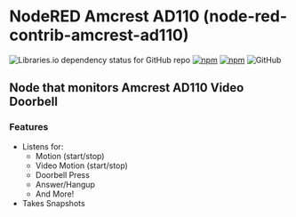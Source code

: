 # NodeRED Amcrest AD110 (node-red-contrib-amcrest-ad110)

![Libraries.io dependency status for GitHub repo](https://img.shields.io/librariesio/github/bmdevx/node-red-contrib-amcrest-ad110?style=flat-square)  [![npm](https://img.shields.io/npm/dt/node-red-contrib-amcrest-ad110?style=flat-square)](https://www.npmjs.com/package/node-red-contrib-amcrest-ad110) [![npm](https://img.shields.io/npm/v/node-red-contrib-amcrest-ad110?style=flat-square)](https://www.npmjs.com/package/node-red-contrib-amcrest-ad110) ![GitHub](https://img.shields.io/github/license/bmdevx/node-red-contrib-amcrest-ad110?style=flat-square)

## Node that monitors Amcrest AD110 Video Doorbell

### Features

* Listens for:
  * Motion (start/stop)
  * Video Motion (start/stop)
  * Doorbell Press
  * Answer/Hangup
  * And More!
* Takes Snapshots
